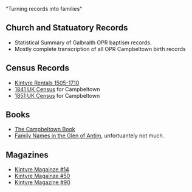 

"Turning records into families"

## Church and Statuatory Records

* Statistical Summary of Galbraith OPR baptism records.
* Mostly complete transcription of all OPR Campbeltown birth records

## Census Records

* [Kintyre Rentals 1505-1710](kintyre-rentals-1505-1710.md)
* [1841 UK Census](scotland-census-1841-campbeltown.md) for Campbeltown
* [1851 UK Census](scotland-census-1851-campbeltown.md) for Campbeltown

## Books

* [The Campbeltown Book](campbeltown.md)
* [Family Names in the Glen of Antim](family-names-in-the-glen-of-antim.md), unfortuantely not much.

## Magazines

* [Kintyre Magainze #14](kintyre-magazine-14.md)
* [Kintyre Magainze #50](kintyre-magazine-50.md)
* [Kintyre Magazine #90](kintyre-magazine-90.md)
